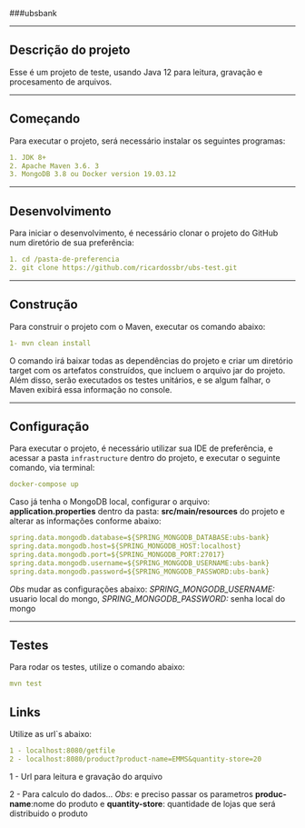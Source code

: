 ###ubsbank

---

## Descrição do projeto
Esse é um projeto de teste, usando Java 12 para leitura, gravação e procesamento de arquivos.

---

## Começando

Para executar o projeto, será necessário instalar os seguintes programas:
```yaml
1. JDK 8+
2. Apache Maven 3.6. 3
3. MongoDB 3.8 ou Docker version 19.03.12
```

---

## Desenvolvimento

Para iniciar o desenvolvimento, é necessário clonar o projeto do GitHub num diretório de sua preferência:

```yaml
1. cd /pasta-de-preferencia
2. git clone https://github.com/ricardossbr/ubs-test.git
```

---

## Construção

Para construir o projeto com o Maven, executar os comando abaixo:
```yaml
1- mvn clean install
```
O comando irá baixar todas as dependências do projeto e criar um diretório target com os artefatos construídos, que incluem o arquivo jar do projeto. Além disso, serão executados os testes unitários, e se algum falhar, o Maven exibirá essa informação no console.

---

## Configuração

Para executar o projeto, é necessário utilizar sua IDE de preferência, e acessar a pasta `infrastructure` dentro do projeto, e executar o seguinte comando, via terminal:
```yaml
docker-compose up
````

Caso já tenha o MongoDB local, configurar o arquivo: **application.properties** dentro da pasta: **src/main/resources** do projeto e alterar as informações conforme abaixo:

```yaml
spring.data.mongodb.database=${SPRING_MONGODB_DATABASE:ubs-bank}
spring.data.mongodb.host=${SPRING_MONGODB_HOST:localhost}
spring.data.mongodb.port=${SPRING_MONGODB_PORT:27017}
spring.data.mongodb.username=${SPRING_MONGODB_USERNAME:ubs-bank}
spring.data.mongodb.password=${SPRING_MONGODB_PASSWORD:ubs-bank}
````
*Obs* mudar as configurações abaixo: 
   *SPRING_MONGODB_USERNAME:* usuario local do mongo, *SPRING_MONGODB_PASSWORD:* senha local do mongo

---
    
## Testes
Para rodar os testes, utilize o comando abaixo:
```yaml
mvn test
```

## Links
Utilize as url`s abaixo:
```yaml
1 - localhost:8080/getfile 
2 - localhost:8080/product?product-name=EMMS&quantity-store=20 
```
1 - Url para leitura e gravação do arquivo

2 - Para calculo do dados... *Obs*: e preciso passar os parametros **produc-name**:nome do produto  e **quantity-store**: quantidade de lojas que será distribuido o produto

